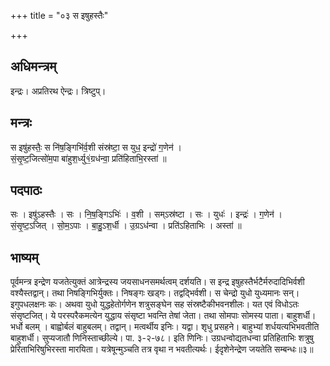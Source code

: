 +++
title = "०३ स इषुहस्तैः"

+++
## अधिमन्त्रम्
इन्द्रः। अप्रतिरथ ऐन्द्रः। त्रिष्टुप्।

## मन्त्रः
स इषु॑हस्तैः॒ स नि॑ष॒ङ्गिभि॑र्व॒शी संस्र॑ष्टा॒ स युध॒ इन्द्रो॑ ग॒णेन॑ ।  
सं॒सृ॒ष्ट॒जित्सो॑म॒पा बा॑हुश॒र्ध्यु१॒॑ग्रध॑न्वा॒ प्रति॑हिताभि॒रस्ता॑ ॥

## पदपाठः
सः । इषु॑ऽहस्तैः । सः । नि॒ष॒ङ्गिऽभिः॑ । व॒शी । सम्ऽस्र॑ष्टा । सः । युधः॑ । इन्द्रः॑ । ग॒णेन॑ ।  
सं॒सृ॒ष्ट॒ऽजित् । सो॒म॒ऽपाः । बा॒हु॒ऽश॒र्धी । उ॒ग्रऽध॑न्वा । प्रति॑ऽहिताभिः । अस्ता॑ ॥

## भाष्यम्
पूर्वमन्त्र इन्द्रेण यजतेत्युक्तं आत्रेन्द्रस्य जयसाधनसमर्थत्वम् दर्शयति। स इन्द्र इषुहस्तैर्भटैर्मरुदादिभिर्वशी वश्यैस्तद्वान्। तथा निषङ्गिभिर्युक्तः। निषङ्गः खड्गः। तद्वद्भिर्वशी। स चेन्द्रो युधो युध्यमानः सन्। इगुपधलक्षनः कः। अथवा युधो युद्धहेतोर्गणेन शत्रुसङ्घेन सह संस्रष्टैकीभवनशीलः। यत एवं विधोऽतः संसृष्टजित्। ये परस्परैकमत्येन युद्धाय संसृष्टा भवन्ति तेषां जेता। तथा सोमपाः सोमस्य पाता। बाहुशर्धी। भर्धो बलम् । बाह्वोर्बलं बाहुबलम्। तद्वान्। मत्वर्थीय इनिः। यद्वा। शृधु प्रसहने। बाहुभ्यां शर्धयत्यभिभवतीति बाहुशर्धी। सुप्यजातौ णिनिस्ताच्छील्ये। पा. ३-२-७८। इति णिनिः। उग्रधन्वोद्यतधन्वा प्रतिहिताभिः शत्रुषु प्रेरिताभिरिषुभिरस्ता मारयिता। यत्रेषून्मुञ्चति तत्र वृथा न भवतीत्यर्थः। ईदृशेनेन्द्रेण जयतेति सम्बन्धः॥३॥
